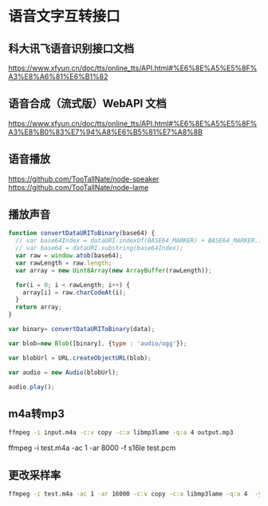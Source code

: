 
# 语音文字互转接口

## 科大讯飞语音识别接口文档
https://www.xfyun.cn/doc/tts/online_tts/API.html#%E6%8E%A5%E5%8F%A3%E8%A6%81%E6%B1%82

## 语音合成（流式版）WebAPI 文档
https://www.xfyun.cn/doc/tts/online_tts/API.html#%E6%8E%A5%E5%8F%A3%E8%B0%83%E7%94%A8%E6%B5%81%E7%A8%8B

## 语音播放
https://github.com/TooTallNate/node-speaker
https://github.com/TooTallNate/node-lame

## 播放声音
```javascript
function convertDataURIToBinary(base64) {
  // var base64Index = dataURI.indexOf(BASE64_MARKER) + BASE64_MARKER.length;
  // var base64 = dataURI.substring(base64Index);
  var raw = window.atob(base64);
  var rawLength = raw.length;
  var array = new Uint8Array(new ArrayBuffer(rawLength));

  for(i = 0; i < rawLength; i++) {
    array[i] = raw.charCodeAt(i);
  }
  return array;
}

var binary= convertDataURIToBinary(data);

var blob=new Blob([binary], {type : 'audio/ogg'});

var blobUrl = URL.createObjectURL(blob);

var audio = new Audio(blobUrl);

audio.play();
```

## m4a转mp3
```bash
ffmpeg -i input.m4a -c:v copy -c:a libmp3lame -q:a 4 output.mp3
```

ffmpeg -i test.m4a -ac 1 -ar 8000 -f s16le test.pcm



## 更改采样率
```bash
ffmpeg -i test.m4a -ac 1 -ar 16000 -c:v copy -c:a libmp3lame -q:a 4  -y test.mp3
```

